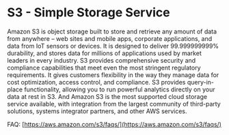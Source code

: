 # S3 - Simple Storage Service

Amazon S3 is object storage built to store and retrieve any amount of data from anywhere – web sites and mobile apps, corporate applications, and data from IoT sensors or devices. It is designed to deliver 99.999999999% durability, and stores data for millions of applications used by market leaders in every industry. S3 provides comprehensive security and compliance capabilities that meet even the most stringent regulatory requirements. It gives customers flexibility in the way they manage data for cost optimization, access control, and compliance. S3 provides query-in-place functionality, allowing you to run powerful analytics directly on your data at rest in S3. And Amazon S3 is the most supported cloud storage service available, with integration from the largest community of third-party solutions, systems integrator partners, and other AWS services.

FAQ: [https://aws.amazon.com/s3/faqs/](https://aws.amazon.com/s3/faqs/)

